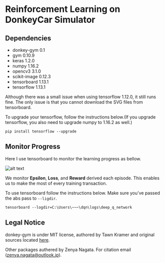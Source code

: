 
# Reinforcement Learning on DonkeyCar Simulator

## Dependencies
- donkey-gym 0.1
- gym 0.10.9
- keras 1.2.0
- numpy 1.16.2
- opencv3 3.1.0
- scikit-image 0.12.3
- tensorboard 1.13.1
- tensorflow 1.13.1

Although there was a small issue when using tensorflow 1.12.0, it still runs fine. 
The only issue is that you cannot download the SVG files from tensorboard. 

To upgrade your tensorflow, follow the instructions below.(If you upgrade tensorflow, you also need to upgrade numpy to 1.16.2 as well.)

```pip install tensorflow --upgrade```


## Monitor Progress
Here I use tensorboard to monitor the learning progress as bellow.

[image1]: ./util/tensorboard_example.png
![alt text][image1]

We monitor **Epsilon**, **Loss**, and **Reward** derived each episode. This enables us to make the most of every training transaction.

To use tensorboard follow the instructions below. Make sure you've passed the abs pass to ```--ligdir```.

```tensorboard --logdir=C:\Users\~~~\dqn\logs\deep_q_network```

## Legal Notice
donkey-gym is under MIT license, authored by Tawn Kramer and original sources located [here](https://github.com/tawnkramer/donkey_gym/).

Other packages authered by Zenya Nagata. For citation email (zenya.nagata@outlook.jp).